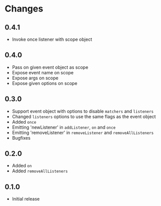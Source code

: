 # Changes

## 0.4.1

- Invoke once listener with scope object

## 0.4.0

- Pass on given event object as scope
- Expose event name on scope
- Expose args on scope
- Expose given options on scope

## 0.3.0

- Support event object with options to disable `matchers` and `listeners`
- Changed `listeners` options to use the same flags as the event object
- Added `once`
- Emitting 'newListener' in `addListener`, `on` and `once`
- Emitting 'removeListener' in `removeListener` and `removeAllListeners`
- Bugfixes

## 0.2.0

- Added `on`
- Added `removeAllListeners`

## 0.1.0

- Initial release
